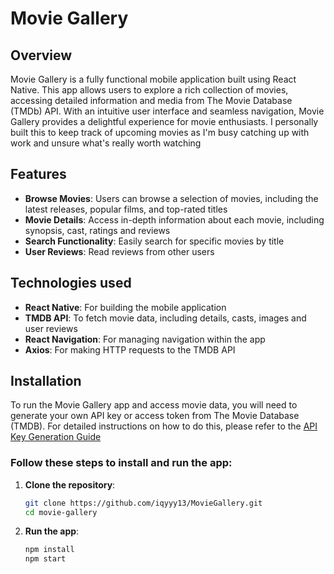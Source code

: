 # Movie Gallery

## Overview

Movie Gallery is a fully functional mobile application built using React Native. This app allows users to explore a rich collection of movies, accessing detailed information and media from The Movie Database (TMDb) API. With an intuitive user interface and seamless navigation, Movie Gallery provides a delightful experience for movie enthusiasts. I personally built this to keep track of upcoming movies as I'm busy catching up with work and unsure what's really worth watching 

## Features
- **Browse Movies**: Users can browse a selection of movies, including the latest releases, popular films, and top-rated titles
- **Movie Details**: Access in-depth information about each movie, including synopsis, cast, ratings and reviews
- **Search Functionality**: Easily search for specific movies by title
- **User Reviews**: Read reviews from other users 

## Technologies used
- **React Native**: For building the mobile application
- **TMDB API**: To fetch movie data, including details, casts, images and user reviews
- **React Navigation**: For managing navigation within the app
- **Axios**: For making HTTP requests to the TMDB API

## Installation

To run the Movie Gallery app and access movie data, you will need to generate your own API key or access token from The Movie Database (TMDB). For detailed instructions on how to do this, please refer to the [API Key Generation Guide](movie-gallery/api/README.md)

### Follow these steps to install and run the app:

1. **Clone the repository**:
   ```bash
   git clone https://github.com/iqyyy13/MovieGallery.git
   cd movie-gallery

2. **Run the app**:
   ```bash
   npm install
   npm start
